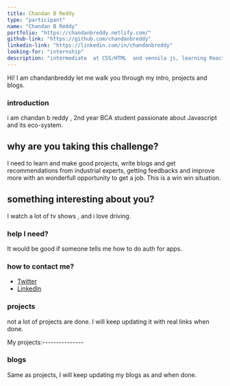 ```yaml
---
title: Chandan B Reddy
type: "participant"
name: "Chandan B Reddy"
portfolio: "https://chandanbreddy.netlify.com/"
github-link: "https://github.com/chandanbreddy"
linkedin-link: "https://linkedin.com/in/chandanbreddy"
looking-for: "internship"
description: "intermediate  at CSS/HTML  and vennila js, learning React,Node,Express,mongoDB"
---
```


Hi! I am chandanbreddy let me walk you through my intro, projects and blogs.

### introduction

i am chandan b reddy , 2nd year BCA student passionate about Javascript and its eco-system. 

## why are you taking this challenge?

I need to learn and make good projects, write blogs and get recommendations from industrial experts, getting feedbacks and improve more with an wonderfull opportunity to get a job. This is a win win situation.

## something interesting about you?

I watch a lot of tv shows , and i love driving.

### help I need?

It would be good if someone tells me how to do auth for apps.

### how to contact me?

- [Twitter](https://twitter.com/chandanbreddy)
- [LinkedIn](https://linkedin.com/in/chandanbreddy)

### projects

not a lot of projects are done. I will keep updating it with real links when done.

My projects:---------------


### blogs

Same as projects, I will keep updating my blogs as and when done.
